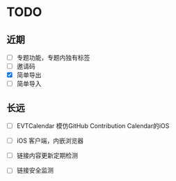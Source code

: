 # TODO

## 近期

- [ ] 专题功能，专题内独有标签
- [ ] 邀请码
- [X] 简单导出
- [ ] 简单导入

## 长远

- [ ] EVTCalendar 模仿GitHub Contribution Calendar的iOS
- [ ] iOS 客户端，内嵌浏览器
- [ ] 链接内容更新定期检测
- [ ] 链接安全监测




